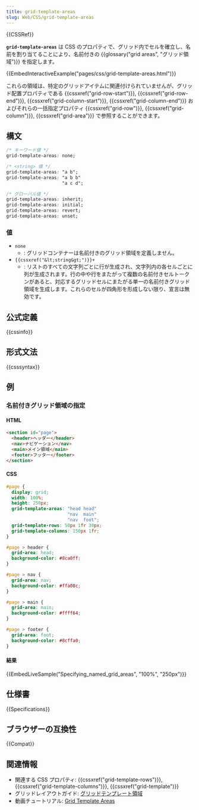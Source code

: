 ```yaml
---
title: grid-template-areas
slug: Web/CSS/grid-template-areas
---
```

{{CSSRef}}

**`grid-template-areas`** は CSS のプロパティで、グリッド内でセルを確立し、名前を割り当てることにより、名前付きの {{glossary("grid areas", "グリッド領域")}} を指定します。

{{EmbedInteractiveExample("pages/css/grid-template-areas.html")}}

これらの領域は、特定のグリッドアイテムに関連付けられていませんが、グリッド配置プロパティである {{cssxref("grid-row-start")}}, {{cssxref("grid-row-end")}}, {{cssxref("grid-column-start")}}, {{cssxref("grid-column-end")}} およびそれらの一括指定プロパティ {{cssxref("grid-row")}}, {{cssxref("grid-column")}}, {{cssxref("grid-area")}} で参照することができます。

## 構文

```css
/* キーワード値 */
grid-template-areas: none;

/* <string> 値 */
grid-template-areas: "a b";
grid-template-areas: "a b b"
                     "a c d";

/* グローバル値 */
grid-template-areas: inherit;
grid-template-areas: initial;
grid-template-areas: revert;
grid-template-areas: unset;
```

### 値

- `none`
  - : グリッドコンテナーは名前付きのグリッド領域を定義しません。
- `{{cssxref("&lt;string&gt;")}}+`
  - : リストのすべての文字列ごとに行が生成され、文字列内の各セルごとに列が生成されます。行の中や行をまたがって複数の名前付きセルトークンがあると、対応するグリッドセルにまたがる単一の名前付きグリッド領域を生成します。これらのセルが四角形を形成しない限り、宣言は無効です。

## 公式定義

{{cssinfo}}

## 形式文法

{{csssyntax}}

## 例

### 名前付きグリッド領域の指定

#### HTML

```html
<section id="page">
  <header>ヘッダー</header>
  <nav>ナビゲーション</nav>
  <main>メイン領域</main>
  <footer>フッター</footer>
</section>
```

#### CSS

```css
#page {
  display: grid;
  width: 100%;
  height: 250px;
  grid-template-areas: "head head"
                       "nav  main"
                       "nav  foot";
  grid-template-rows: 50px 1fr 30px;
  grid-template-columns: 150px 1fr;
}

#page > header {
  grid-area: head;
  background-color: #8ca0ff;
}

#page > nav {
  grid-area: nav;
  background-color: #ffa08c;
}

#page > main {
  grid-area: main;
  background-color: #ffff64;
}

#page > footer {
  grid-area: foot;
  background-color: #8cffa0;
}
```

#### 結果

{{EmbedLiveSample("Specifying_named_grid_areas", "100%", "250px")}}

## 仕様書

{{Specifications}}

## ブラウザーの互換性

{{Compat}}

## 関連情報

- 関連する CSS プロパティ: {{cssxref("grid-template-rows")}}, {{cssxref("grid-template-columns")}}, {{cssxref("grid-template")}}
- グリッドレイアウトガイド: [グリッドテンプレート領域](/ja/docs/Web/CSS/CSS_Grid_Layout/Grid_Template_Areas)
- 動画チュートリアル: [Grid Template Areas](https://gridbyexample.com/video/grid-template-areas/)
